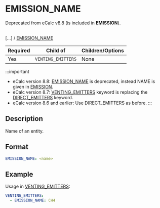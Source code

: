 # EMISSION_NAME
<span className="major-change-deprecation"> Deprecated from eCalc v8.8 (is included in <strong>EMISSION</strong>).
</span> 
<br></br>

[...] /
[EMISSION_NAME](/about/references/keywords/EMISSION_NAME.md)

| Required   | Child of                                            | Children/Options                   |
|------------|-----------------------------------------------------|------------------------------------|
| Yes         | `VENTING_EMITTERS` | None                               |

:::important
- eCalc version 8.8: [EMISSION_NAME](/about/references/keywords/EMITTER_MODEL.md) is deprecated, instead NAME is given in [EMISSION](/about/references/keywords/EMISSION.md).
- eCalc version 8.7: [VENTING_EMITTERS](/about/references/keywords/VENTING_EMITTERS.md) keyword is replacing the [DIRECT_EMITTERS](/about/references/keywords/DIRECT_EMITTERS.md) keyword.
- eCalc version 8.6 and earlier: Use DIRECT_EMITTERS as before.
:::

## Description
Name of an entity.

## Format
~~~~~~~~yaml
EMISSION_NAME: <name>
~~~~~~~~

## Example
Usage in [VENTING_EMITTERS](/about/references/keywords/VENTING_EMITTERS.md):

~~~~~~~~yaml
VENTING_EMITTERS:
  - EMISSION_NAME: CH4
~~~~~~~~

